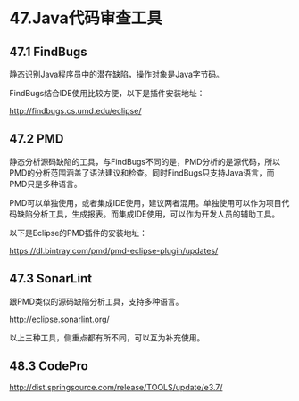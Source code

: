 # 47.Java代码审查工具

## 47.1 FindBugs

静态识别Java程序员中的潜在缺陷，操作对象是Java字节码。

FindBugs结合IDE使用比较方便，以下是插件安装地址：

http://findbugs.cs.umd.edu/eclipse/


## 47.2 PMD

静态分析源码缺陷的工具，与FindBugs不同的是，PMD分析的是源代码，所以PMD的分析范围涵盖了语法建议和检查。同时FindBugs只支持Java语言，而PMD只是多种语言。

PMD可以单独使用，或者集成IDE使用，建议两者混用。单独使用可以作为项目代码缺陷分析工具，生成报表。而集成IDE使用，可以作为开发人员的辅助工具。

以下是Eclipse的PMD插件的安装地址：

https://dl.bintray.com/pmd/pmd-eclipse-plugin/updates/

## 47.3 SonarLint

跟PMD类似的源码缺陷分析工具，支持多种语言。

http://eclipse.sonarlint.org/

以上三种工具，侧重点都有所不同，可以互为补充使用。

## 48.3 CodePro

http://dist.springsource.com/release/TOOLS/update/e3.7/ 
